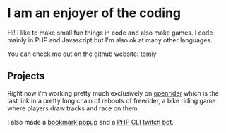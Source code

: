 # I am an enjoyer of the coding

Hi! I like to make small fun things in code and also make games. I code mainly in PHP and Javascript but I'm also ok at many other languages.

You can check me out on the github website: [tomiy](https://github.com/tomiy)

## Projects

Right now i'm working pretty much exclusively on [openrider](https://github.com/tomiy/openrider) which is the last link in a pretty long chain of reboots of freerider, a bike riding game where players draw tracks and race on them.

I also made a [bookmark popup](https://github.com/tomiy/home-extension) and a [PHP CLI twitch bot](https://github.com/tomiy/crossbladebot).
